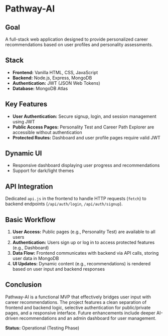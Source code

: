 # Pathway-AI

## Goal
A full-stack web application designed to provide personalized career recommendations based on user profiles and personality assessments.

## Stack
- **Frontend:** Vanilla HTML, CSS, JavaScript
- **Backend:** Node.js, Express, MongoDB
- **Authentication:** JWT (JSON Web Tokens)
- **Database:** MongoDB Atlas

## Key Features
- **User Authentication:** Secure signup, login, and session management using JWT
- **Public Access Pages:** Personality Test and Career Path Explorer are accessible without authentication
- **Protected Routes:** Dashboard and user profile pages require valid JWT

## Dynamic UI
- Responsive dashboard displaying user progress and recommendations
- Support for dark/light themes

## API Integration
Dedicated `api.js` in the frontend to handle HTTP requests (`fetch`) to backend endpoints (`/api/auth/login`, `/api/auth/signup`).

## Basic Workflow
1. **User Access:** Public pages (e.g., Personality Test) are available to all users
2. **Authentication:** Users sign up or log in to access protected features (e.g., Dashboard)
3. **Data Flow:** Frontend communicates with backend via API calls, storing user data in MongoDB
4. **UI Updates:** Dynamic content (e.g., recommendations) is rendered based on user input and backend responses

## Conclusion
Pathway-AI is a functional MVP that effectively bridges user input with career recommendations. The project features a clean separation of frontend and backend logic, selective authentication for public/private pages, and a responsive interface. Future enhancements include deeper AI-driven recommendations and an admin dashboard for user management.

**Status:** Operational (Testing Phase)
